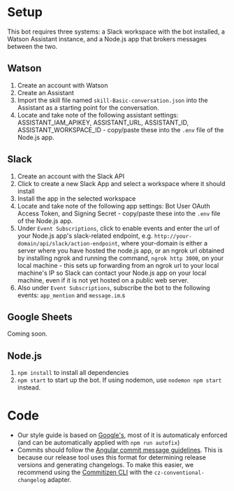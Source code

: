# Setup
This bot requires three systems: a Slack workspace with the bot installed, a Watson Assistant instance, and a Node.js app that brokers messages between the two.

## Watson
1. Create an account with Watson
2. Create an Assistant
3. Import the skill file named `skill-Basic-conversation.json` into the Assistant as a starting point for the conversation.
4. Locate and take note of the following assistant settings: ASSISTANT_IAM_APIKEY, ASSISTANT_URL, ASSISTANT_ID, ASSISTANT_WORKSPACE_ID - copy/paste these into the `.env` file of the Node.js app.

## Slack
1. Create an account with the Slack API
2. Click to create a new Slack App and select a workspace where it should install
3. Install the app in the selected workspace
4. Locate and take note of the following app settings: Bot User OAuth Access Token, and Signing Secret - copy/paste these into the `.env` file of the Node.js app.
5. Under `Event Subscriptions`, click to enable events and enter the url of your Node.js app's slack-related endpoint, e.g. `http://your-domain/api/slack/action-endpoint`, where your-domain is either a server where you have hosted the node.js app, or an ngrok url obtained by installing ngrok and running the command, `ngrok http 3000`, on your local machine - this sets up forwarding from an ngrok url to your local machine's IP so Slack can contact your Node.js app on your local machine, even if it is not yet hosted on a public web server.
6. Also under `Event Subscriptions`, subscribe the bot to the following events: `app_mention` and `message.im`.s

## Google Sheets
Coming soon.

## Node.js
1. `npm install` to install all dependencies
2. `npm start` to start up the bot.  If using nodemon, use `nodemon npm start` instead.

# Code

* Our style guide is based on [Google's](https://google.github.io/styleguide/jsguide.html), most of it is automaticaly enforced (and can be automatically applied with `npm run autofix`)
* Commits should follow the [Angular commit message guidelines](https://github.com/angular/angular/blob/master/CONTRIBUTING.md#-commit-message-guidelines). This is because our release tool uses this format for determining release versions and generating changelogs. To make this easier, we recommend using the [Commitizen CLI](https://github.com/commitizen/cz-cli) with the `cz-conventional-changelog` adapter.

